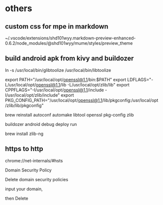 # others

## custom css for mpe in markdown

~/.vscode/extensions/shd101wyy.markdown-preview-enhanced-0.6.2/node_modules/@shd101wyy/mume/styles/preview_theme

## build android apk from kivy and buildozer

ln -s /usr/local/bin/glibtoolize /usr/local/bin/libtoolize

export PATH="/usr/local/opt/openssl@1.1/bin:$PATH"
export LDFLAGS="-L/usr/local/opt/openssl@1.1/lib -L/usr/local/opt/zlib/lib"
export CPPFLAGS="-I/usr/local/opt/openssl@1.1/include -I/usr/local/opt/zlib/include"
export PKG_CONFIG_PATH="/usr/local/opt/openssl@1.1/lib/pkgconfig:/usr/local/opt/zlib/lib/pkgconfig"


brew reinstall autoconf automake libtool openssl pkg-config zlib

buildozer android debug deploy run

brew install zlib-ng




## https to http

chrome://net-internals/#hsts

Domain Security Policy

Delete domain security policies


input your domain,

then Delete

